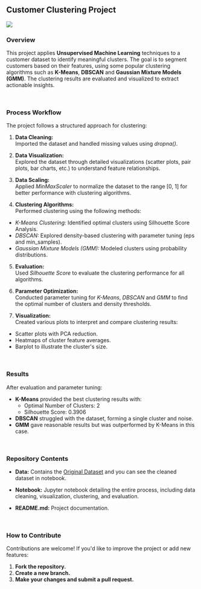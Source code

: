 ## Customer Clustering Project
[![](Image.jpg)](https://unsplash.com/photos/group-of-people-standing-in-front-of-food-stall-counter-66RxrYlPShI)

### Overview
This project applies **Unsupervised Machine Learning** techniques to a customer dataset to identify meaningful clusters. The goal is to segment customers based on their features, using some popular clustering algorithms such as **K-Means**, **DBSCAN** and **Gaussian Mixture Models (GMM)**. The clustering results are evaluated and visualized to extract actionable insights.

<br>

### Process Workflow
The project follows a structured approach for clustering:

1. **Data Cleaning:** <br>
Imported the dataset and handled missing values using *dropna()*.

2. **Data Visualization:** <br>
Explored the dataset through detailed visualizations (scatter plots, pair plots, bar charts, etc.) to understand feature relationships.

3. **Data Scaling:** <br>
Applied *MinMaxScaler* to normalize the dataset to the range [0, 1] for better performance with clustering algorithms.

4. **Clustering Algorithms:** <br>
Performed clustering using the following methods:

  - *K-Means Clustering:* Identified optimal clusters using Silhouette Score Analysis.
  - *DBSCAN:* Explored density-based clustering with parameter tuning (eps and min_samples).
  - *Gaussian Mixture Models (GMM):* Modeled clusters using probability distributions.

5. **Evaluation:** <br>
Used *Silhouette Score* to evaluate the clustering performance for all algorithms.

6. **Parameter Optimization:** <br>
Conducted parameter tuning for *K-Means*, *DBSCAN* and *GMM* to find the optimal number of clusters and density thresholds.

7. **Visualization:** <br>
Created various plots to interpret and compare clustering results:

  - Scatter plots with PCA reduction.
  - Heatmaps of cluster feature averages.
  - Barplot to illustrate the cluster's size.

<br>

### Results
After evaluation and parameter tuning:

  - **K-Means** provided the best clustering results with:
    - Optimal Number of Clusters: 2
    - Silhouette Score: 0.3906
  - **DBSCAN** struggled with the dataset, forming a single cluster and noise.
  - **GMM** gave reasonable results but was outperformed by K-Means in this case.

<br>

### Repository Contents

- **Data:** Contains the [Original Dataset](https://www.kaggle.com/datasets/mahnazarjmand/customer-segmentation) and you can see the cleaned dataset in notebook.

- **Notebook:** Jupyter notebook detailing the entire process, including data cleaning, visualization, clustering, and evaluation.

- **README.md:** Project documentation.

<br>

### How to Contribute
Contributions are welcome! If you'd like to improve the project or add new features:

1. **Fork the repository.**
2. **Create a new branch.**
3. **Make your changes and submit a pull request.**
